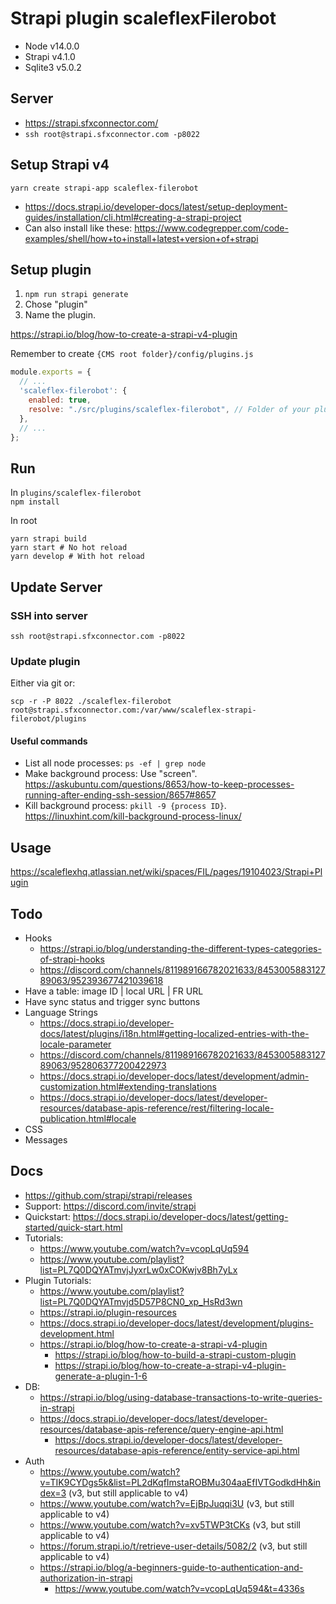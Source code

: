 # Strapi plugin scaleflexFilerobot

- Node v14.0.0
- Strapi v4.1.0
- Sqlite3 v5.0.2

## Server

- https://strapi.sfxconnector.com/
- `ssh root@strapi.sfxconnector.com -p8022`

## Setup Strapi v4

`yarn create strapi-app scaleflex-filerobot`

- https://docs.strapi.io/developer-docs/latest/setup-deployment-guides/installation/cli.html#creating-a-strapi-project
- Can also install like these: https://www.codegrepper.com/code-examples/shell/how+to+install+latest+version+of+strapi

## Setup plugin

1. `npm run strapi generate`
2. Chose "plugin"
3. Name the plugin.

https://strapi.io/blog/how-to-create-a-strapi-v4-plugin

Remember to create `{CMS root folder}/config/plugins.js`

```js
module.exports = {
  // ...
  'scaleflex-filerobot': {
    enabled: true,
    resolve: "./src/plugins/scaleflex-filerobot", // Folder of your plugin
  },
  // ...
};
```

## Run

In `plugins/scaleflex-filerobot`  
`npm install`

In root
```
yarn strapi build
yarn start # No hot reload
yarn develop # With hot reload
```

## Update Server

### SSH into server

`ssh root@strapi.sfxconnector.com -p8022`

### Update plugin

Either via git or:

`scp -r -P 8022 ./scaleflex-filerobot root@strapi.sfxconnector.com:/var/www/scaleflex-strapi-filerobot/plugins`

#### Useful commands

- List all node processes: `ps -ef | grep node`
- Make background process: Use "screen". https://askubuntu.com/questions/8653/how-to-keep-processes-running-after-ending-ssh-session/8657#8657
- Kill background process: `pkill -9 {process ID}`. https://linuxhint.com/kill-background-process-linux/

## Usage

https://scaleflexhq.atlassian.net/wiki/spaces/FIL/pages/19104023/Strapi+Plugin

## Todo

- Hooks 
	- https://strapi.io/blog/understanding-the-different-types-categories-of-strapi-hooks
	- https://discord.com/channels/811989166782021633/845300588312789063/952393677421039618
- Have a table: image ID | local URL | FR URL
- Have sync status and trigger sync buttons
- Language Strings
	- https://docs.strapi.io/developer-docs/latest/plugins/i18n.html#getting-localized-entries-with-the-locale-parameter
	- https://discord.com/channels/811989166782021633/845300588312789063/952806377200422973
	- https://docs.strapi.io/developer-docs/latest/development/admin-customization.html#extending-translations
	- https://docs.strapi.io/developer-docs/latest/developer-resources/database-apis-reference/rest/filtering-locale-publication.html#locale
- CSS
- Messages

## Docs

- https://github.com/strapi/strapi/releases
- Support: https://discord.com/invite/strapi
- Quickstart: https://docs.strapi.io/developer-docs/latest/getting-started/quick-start.html
- Tutorials: 
	- https://www.youtube.com/watch?v=vcopLqUq594
	- https://www.youtube.com/playlist?list=PL7Q0DQYATmvjJyxrLw0xCOKwjv8Bh7yLx
- Plugin Tutorials: 
	- https://www.youtube.com/playlist?list=PL7Q0DQYATmvjd5D57P8CN0_xp_HsRd3wn
	- https://strapi.io/plugin-resources
  - https://docs.strapi.io/developer-docs/latest/development/plugins-development.html
  - https://strapi.io/blog/how-to-create-a-strapi-v4-plugin
	- https://strapi.io/blog/how-to-build-a-strapi-custom-plugin
	- https://strapi.io/blog/how-to-create-a-strapi-v4-plugin-generate-a-plugin-1-6
- DB: 
	- https://strapi.io/blog/using-database-transactions-to-write-queries-in-strapi
	- https://docs.strapi.io/developer-docs/latest/developer-resources/database-apis-reference/query-engine-api.html
		- https://docs.strapi.io/developer-docs/latest/developer-resources/database-apis-reference/entity-service-api.html
- Auth
	- https://www.youtube.com/watch?v=TIK9CYDgs5k&list=PL2dKqfImstaROBMu304aaEfIVTGodkdHh&index=3 (v3, but still applicable to v4)
	- https://www.youtube.com/watch?v=EjBpJuqqi3U (v3, but still applicable to v4)
	- https://www.youtube.com/watch?v=xv5TWP3tCKs (v3, but still applicable to v4)
	- https://forum.strapi.io/t/retrieve-user-details/5082/2 (v3, but still applicable to v4)
	- https://strapi.io/blog/a-beginners-guide-to-authentication-and-authorization-in-strapi
		- https://www.youtube.com/watch?v=vcopLqUq594&t=4336s
